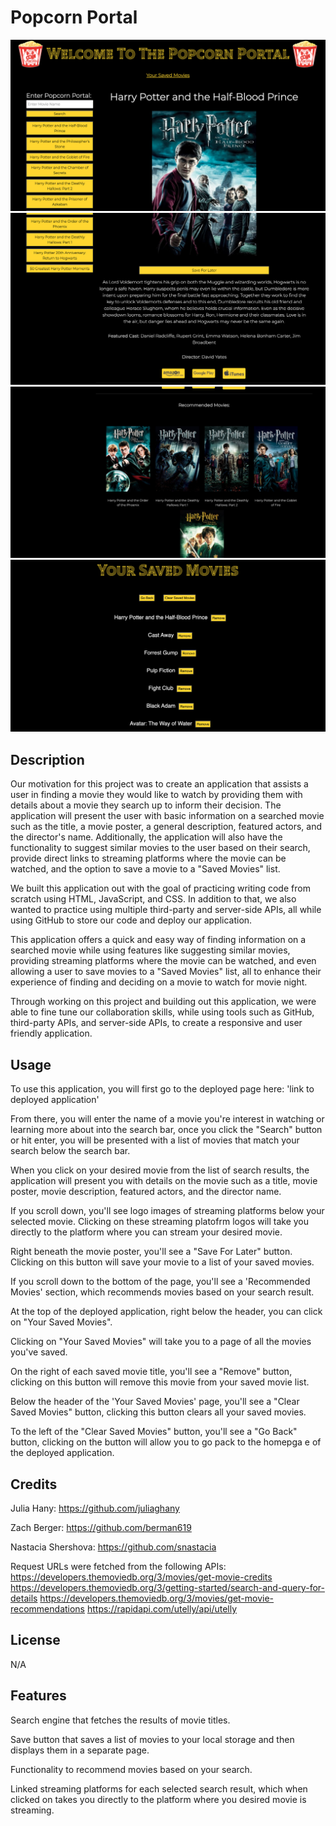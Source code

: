 # Popcorn Portal

![Popcorn Portal Homepage 1](assets/images/Popcorn-Portal-Homepage1.png)
![Popcorn Portal Homepage 2](assets/images/Popcorn-Portal-Homepage-2.png)
![Popcorn Portal Homepage 3](assets/images/Popcorn-Portal-Homepage3.png)
![Saved Movies Page](assets/images/Saved-Movies-Page.png)

## Description

Our motivation for this project was to create an application that assists a user in finding a movie they would like to watch by providing them with details about a movie they search up to inform their decision. The application will present the user with basic information on a searched movie such as the title, a movie poster, a general description, featured actors, and the director's name. Additionally, the application will also have the functionality to suggest similar movies to the user based on their search, provide direct links to streaming platforms where the movie can be watched, and the option to save a movie to a "Saved Movies" list. 

We built this application out with the goal of practicing writing code from scratch using HTML, JavaScript, and CSS. In addition to that, we also wanted to practice using multiple third-party and server-side APIs, all while using GitHub to store our code and deploy our application. 

This application offers a quick and easy way of finding information on a searched movie while using features like suggesting similar movies, providing streaming platforms where the movie can be watched, and even allowing a user to save movies to a "Saved Movies" list, all to enhance their experience of finding and deciding on a movie to watch for movie night.

Through working on this project and building out this application, we were able to fine tune our collaboration skills, while using tools such as GitHub, third-party APIs, and server-side APIs, to create a responsive and user friendly application.

## Usage

To use this application, you will first go to the deployed page here: 'link to deployed application'

From there, you will enter the name of a movie you're interest in watching or learning more about into the search bar, once you click the "Search" button or hit enter, you will be presented with a list of movies that match your search below the search bar. 

When you click on your desired movie from the list of search results, the application will present you with details on the movie such as a title, movie poster, movie description, featured actors, and the director name. 

If you scroll down, you'll see logo images of streaming platforms below your selected movie. Clicking on these streaming platofrm logos will take you directly to the platform where you can stream your desired movie. 

Right beneath the movie poster, you'll see a "Save For Later" button. Clicking on this button will save your movie to a list of your saved movies. 

If you scroll down to the bottom of the page, you'll see a 'Recommended Movies' section, which recommends movies based on your search result. 

At the top of the deployed application, right below the header, you can click on "Your Saved Movies". 

Clicking on "Your Saved Movies" will take you to a page of all the movies you've saved. 

On the right of each saved movie title, you'll see a "Remove" button, clicking on this button will remove this movie from your saved movie list. 

Below the header of the 'Your Saved Movies' page, you'll see a "Clear Saved Movies" button, clicking this button clears all your saved movies. 

To the left of the "Clear Saved Movies" button, you'll see a "Go Back" button, clicking on the button will allow you to go pack to the homepga e of the deployed application. 

## Credits

Julia Hany: https://github.com/juliaghany 

Zach Berger: https://github.com/berman619 

Nastacia Shershova: https://github.com/snastacia 

Request URLs were fetched from the following APIs:
https://developers.themoviedb.org/3/movies/get-movie-credits
https://developers.themoviedb.org/3/getting-started/search-and-query-for-details
https://developers.themoviedb.org/3/movies/get-movie-recommendations 
https://rapidapi.com/utelly/api/utelly 


## License

N/A

## Features

Search engine that fetches the results of movie titles. 

Save button that saves a list of movies to your local storage and then displays them in a separate page. 

Functionality to recommend movies based on your search. 

Linked streaming platforms for each selected search result, which when clicked on takes you directly to the platform where you desired movie is streaming. 
